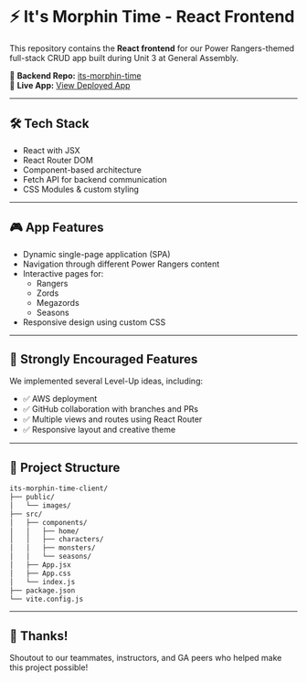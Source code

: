 # ⚡️ It's Morphin Time - React Frontend

This repository contains the **React frontend** for our Power Rangers-themed full-stack CRUD app built during Unit 3 at General Assembly.

🧠 **Backend Repo:** [its-morphin-time](https://github.com/Bricemck/its-morphin-time)  
🚀 **Live App:** [View Deployed App](http://18.217.185.247:5174/)

---

## 🛠️ Tech Stack

- React with JSX
- React Router DOM
- Component-based architecture
- Fetch API for backend communication
- CSS Modules & custom styling

---

## 🎮 App Features

- Dynamic single-page application (SPA)
- Navigation through different Power Rangers content
- Interactive pages for:
  -  Rangers
  -  Zords
  -  Megazords
  -  Seasons
- Responsive design using custom CSS

---


## 🌟 Strongly Encouraged Features

We implemented several Level-Up ideas, including:
- ✅ AWS deployment
- ✅ GitHub collaboration with branches and PRs
- ✅ Multiple views and routes using React Router
- ✅ Responsive layout and creative theme

---


## 📁 Project Structure

```bash
its-morphin-time-client/
├── public/
│   └── images/
├── src/
│   ├── components/
│   │   ├── home/
│   │   ├── characters/
│   │   ├── monsters/
│   │   └── seasons/
│   ├── App.jsx
│   ├── App.css
│   └── index.js
├── package.json
└── vite.config.js
```

---

## 🙌 Thanks!

Shoutout to our teammates, instructors, and GA peers who helped make this project possible!
